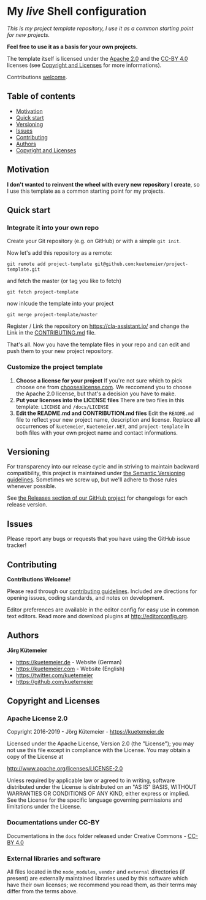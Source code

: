 # My *live* Shell configuration

*This is my project template repository, I use it as a common starting point for
new projects.*

**Feel free to use it as a basis for your own projects.**

The template itself is licensed under the [Apache 2.0][] and the [CC-BY 4.0][]
licenses (see [Copyright and Licenses](#copyright-and-licenses) for more
informations).

Contributions [welcome](#contributing).


## Table of contents

* [Motivation](#motivation)
* [Quick start](#quick-start)
* [Versioning](#versioning)
* [Issues](#issues)
* [Contributing](#contributing)
* [Authors](#authors)
* [Copyright and Licenses](#copyright-and-licenses)

## Motivation

**I don't wanted to reinvent the wheel with every new repository I create**, so
I use this template as a common starting point for my projects.

## Quick start

### Integrate it into your own repo

Create your Git repository (e.g. on GitHub) or with a simple `git init`.

Now let's add this repository as a remote:

    git remote add project-template git@github.com:kuetemeier/project-template.git

and fetch the master (or tag you like to fetch)

    git fetch project-template

now inlcude the template into your project

    git merge project-template/master

Register / Link the repository on <https://cla-assistant.io/> and change the
Link in the [CONTRIBUTING.md](CONTRIBUTING.md) file.

That's all. Now you have the template files in your repo and can edit and push
them to your new project repository.

### Customize the project template

1. **Choose a license for your project** If you're not sure which to pick choose
   one from [choosealicense.com](http://choosealicense.com/).  We reccomend you
   to choose the Apache 2.0 license, but that's a decision you have to make.
2. **Put your licenses into the LICENSE files** There are two files in this
   template: `LICENSE` and `/docs/LICENSE`
3. **Edit the README.md and CONTRIBUTION.md files** Edit the `README.md` file to
   reflect your new project name, description and license. Replace all
   occurrences of `kuetemeier`, `Kuetemeier.NET`, and `project-template` in both
   files with your own project name and contact informations.

## Versioning

For transparency into our release cycle and in striving to maintain backward
compatibility, this project is maintained under [the Semantic Versioning
guidelines](http://semver.org/). Sometimes we screw up, but we'll adhere to
those rules whenever possible.

See [the Releases section of our GitHub
project](https://github.com/kuetemeier/project-template/releases) for changelogs
for each release version.

## Issues

Please report any bugs or requests that you have using the GitHub issue tracker!

## Contributing

**Contributions Welcome!**

Please read through our [contributing guidelines](./CONTRIBUTING.md). Included
are directions for opening issues, coding standards, and notes on development.

Editor preferences are available in the editor config for easy use in common
text editors. Read more and download plugins at http://editorconfig.org.

## Authors

**Jörg Kütemeier**

* <https://kuetemeier.de> - Website (German)
* <https://kuetemeier.com> - Website (English)
* <https://twitter.com/kuetemeier>
* <https://github.com/kuetemeier>

## Copyright and Licenses

### Apache License 2.0

Copyright 2016-2019 - Jörg Kütemeier - https://kuetemeier.de

Licensed under the Apache License, Version 2.0 (the "License"); you may not use
this file except in compliance with the License.  You may obtain a copy of the
License at

   <http://www.apache.org/licenses/LICENSE-2.0>

Unless required by applicable law or agreed to in writing, software distributed
under the License is distributed on an "AS IS" BASIS, WITHOUT WARRANTIES OR
CONDITIONS OF ANY KIND, either express or implied.  See the License for the
specific language governing permissions and limitations under the License.

### Documentations under CC-BY

Documentations in the `docs` folder released under Creative Commons - [CC-BY
4.0][]

### External libraries and software

All files located in the `node_modules`, `vendor` and `external` directories (if
present) are externally maintained libraries used by this software which have
their own licenses; we recommend you read them, as their terms may differ from
the terms above.

[Kuetemeier.NET]: https://kuetemeier.net/ "Kuetemeier.NET GmbH"
[CC-BY 4.0]: http://creativecommons.org/licenses/by/4.0/ "Creative Commons Attribution 4.0
International (CC BY 4.0)"
[Apache 2.0]: http://www.apache.org/licenses/LICENSE-2.0
